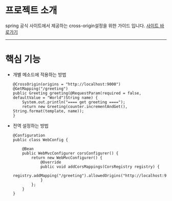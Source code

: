 # 프로젝트 소개

spring 공식 사이트에서 제공하는 cross-origin설정을 위한 가이드 입니다.
[사이트 바로가기](https://spring.io/guides/gs/rest-service-cors)

---

# 핵심 기능

- 개별 메소드에 적용하는 방법

      @CrossOrigin(origins = "http://localhost:9000")
      @GetMapping("/greeting")
      public Greeting greeting(@RequestParam(required = false, defaultValue = "World")String name) {
          System.out.println("==== get greeting ====");
          return new Greeting(counter.incrementAndGet(), String.format(template, name));
      }

- 전역 설정하는 방법

      @Configuration
      public class WebConfig {
      
          @Bean
          public WebMvcConfigurer corsConfigurer() {
              return new WebMvcConfigurer() {
                  @Override
                  public void addCorsMappings(CorsRegistry registry) {
                      registry.addMapping("/greeting").allowedOrigins("http://localhost:9000");
                  }
              };
          }
      }

  
  
